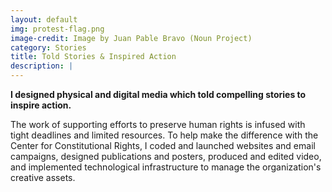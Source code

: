 ```yaml
---
layout: default
img: protest-flag.png
image-credit: Image by Juan Pable Bravo (Noun Project)
category: Stories
title: Told Stories & Inspired Action
description: |
---
```

**I designed physical and digital media which told compelling stories to inspire action.**

The work of supporting efforts to preserve human rights is infused with tight deadlines and limited resources. To help make the difference with the Center for Constitutional Rights, I coded and launched websites and email campaigns, designed publications and posters, produced and edited video, and implemented technological infrastructure to manage the organization's creative assets.
